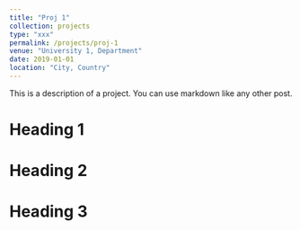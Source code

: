 ```yaml
---
title: "Proj 1"
collection: projects
type: "xxx"
permalink: /projects/proj-1
venue: "University 1, Department"
date: 2019-01-01
location: "City, Country"
---
```


This is a description of a project. You can use markdown like any other post.

Heading 1
======

Heading 2
======

Heading 3
======

